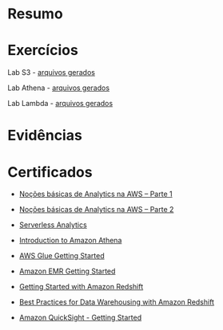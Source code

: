 
# Resumo





# Exercícios

Lab S3 - 
    [arquivos gerados](../Sprint%206/Exercicios/lab-s3/)


Lab Athena - 
    [arquivos gerados](../Sprint%206/Exercicios/lab-athena/)

Lab Lambda - 
    [arquivos gerados](../Sprint%206/Exercicios/lab-lambda/)


# Evidências



# Certificados

- [Noções básicas de Analytics na AWS – Parte 1](../Sprint%206/Certificados/certf-fundamentos-analytics-part1.pdf)

- [Noções básicas de Analytics na AWS – Parte 2](../Sprint%206/Certificados/certf-fundamentos-analytics-part2.pdf)

- [Serverless Analytics](../Sprint%206/Certificados/certf-serverless-analytics.pdf)

- [Introduction to Amazon Athena ](../Sprint%206/Certificados/certf-amazon-athena.pdf)

- [AWS Glue Getting Started](../Sprint%206/Certificados/certf-amazon-glue.pdf)

- [Amazon EMR Getting Started](../Sprint%206/Certificados/certf-amazon-emr.pdf)

- [Getting Started with Amazon Redshift](../Sprint%206/Certificados/certf-amazon-redshift.pdf)

- [Best Practices for Data Warehousing with Amazon
Redshift](../Sprint%206/Certificados/certf-warehousing-redshift.pdf)

- [Amazon QuickSight - Getting Started](../Sprint%206/Certificados/certf-amazon-quicksight.pdf)


